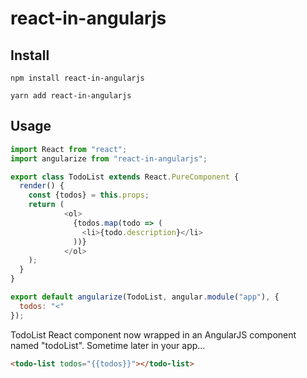 # react-in-angularjs

## Install
`npm install react-in-angularjs`

`yarn add react-in-angularjs`

## Usage

```js
import React from "react";
import angularize from "react-in-angularjs";

export class TodoList extends React.PureComponent {
  render() {
  	const {todos} = this.props;
  	return (
            <ol>
              {todos.map(todo => (
                <li>{todo.description}</li>
              ))}
            </ol>
  	);
  }
}

export default angularize(TodoList, angular.module("app"), {
  todos: "<"	
});
```

TodoList React component now wrapped in an AngularJS component named "todoList". Sometime later in your app...

```html
<todo-list todos="{{todos}}"></todo-list>
```